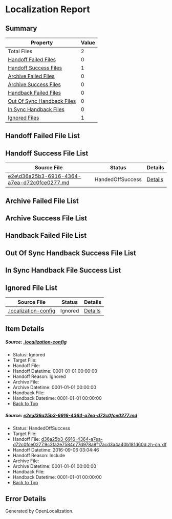 # <a name='report-top'></a> Localization Report

## Summary
 Property | Value 
 -------- | ----- 
 Total Files | 2
[ Handoff Failed Files ](#handoff-failed-list)| 0
[ Handoff Success Files ](#handoff-success-list)| 1
[ Archive Failed Files ](#archive-failed-list)| 0
[ Archive Success Files ](#archive-success-list)| 0
[ Handback Failed Files ](#handback-failed-list)| 0
[ Out Of Sync Handback Files ](#outofsync-handback-success-list)| 0
[ In Sync Handback Files ](#insync-handback-success-list)| 0
[ Ignored Files ](#ignored-list)| 1

## <a name='handoff-failed-list'></a> Handoff Failed File List

## <a name='handoff-success-list'></a> Handoff Success File List
 Source File | Status | Details 
 ----------- | ------ | ------- 
 [e2e\d36a25b3-6916-4364-a7ea-d72c0fce0277.md](https://github.com/OpenLocalizationTestOrg/ol-test0/blob/ba8c39202028c60395f7af1ff1d5cc5786f97889/e2e/d36a25b3-6916-4364-a7ea-d72c0fce0277.md) | HandedOffSuccess | [Details](#620ff8b03f04eb815a19fdecc53bbc546d4ffb551)

## <a name='archive-failed-list'></a> Archive Failed File List

## <a name='archive-success-list'></a> Archive Success File List

## <a name='handback-failed-list'></a> Handback Failed File List

## <a name='outofsync-handback-success-list'></a> Out Of Sync Handback Success File List

## <a name='insync-handback-success-list'></a> In Sync Handback File Success List

## <a name='ignored-list'></a> Ignored File List
 Source File | Status | Details 
 ----------- | ------ | ------- 
 [.localization-config](https://github.com/OpenLocalizationTestOrg/ol-test0/blob/ba8c39202028c60395f7af1ff1d5cc5786f97889/.localization-config) | Ignored | [Details](#3d4f252ac210baf56311d7e97dcc2db10974dbd20)

## Item Details
##### <a name='3d4f252ac210baf56311d7e97dcc2db10974dbd20'></a> Source: [.localization-config](https://github.com/OpenLocalizationTestOrg/ol-test0/blob/ba8c39202028c60395f7af1ff1d5cc5786f97889/.localization-config)
* Status: Ignored
* Target File: 
* Handoff File: 
* Handoff Datetime: 0001-01-01 00:00:00
* Handoff Reason: Ignored
* Archive File: 
* Archive Datetime: 0001-01-01 00:00:00
* Handback File: 
* Handback Datetime: 0001-01-01 00:00:00
* [Back to Top](#report-top)

##### <a name='620ff8b03f04eb815a19fdecc53bbc546d4ffb551'></a> Source: [e2e\d36a25b3-6916-4364-a7ea-d72c0fce0277.md](https://github.com/OpenLocalizationTestOrg/ol-test0/blob/ba8c39202028c60395f7af1ff1d5cc5786f97889/e2e/d36a25b3-6916-4364-a7ea-d72c0fce0277.md)
* Status: HandedOffSuccess
* Target File: 
* Handoff File: [d36a25b3-6916-4364-a7ea-d72c0fce0277.9c3fa2e7584c77d978a8f17acd3a4a40b181d60d.zh-cn.xlf](https://github.com/OpenLocalizationTestOrg/ol-test0-handoff/blob/cb153bcceabbb838a73a388bd32d50d3d48595b3/ol-handoff/OpenLocalizationTestOrg/ol-test0-zhcn/ci/ht/d36a25b3-6916-4364-a7ea-d72c0fce0277.9c3fa2e7584c77d978a8f17acd3a4a40b181d60d.zh-cn.xlf)
* Handoff Datetime: 2016-09-06 03:04:46
* Handoff Reason: Include
* Archive File: 
* Archive Datetime: 0001-01-01 00:00:00
* Handback File: 
* Handback Datetime: 0001-01-01 00:00:00
* [Back to Top](#report-top)


## Error Details

Generated by OpenLocalization.
